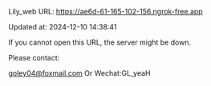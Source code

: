 Lily_web URL: https://ae6d-61-165-102-156.ngrok-free.app

Updated at: 2024-12-10 14:38:41

If you cannot open this URL, the server might be down.

Please contact: 

goley04@foxmail.com Or Wechat:GL_yeaH